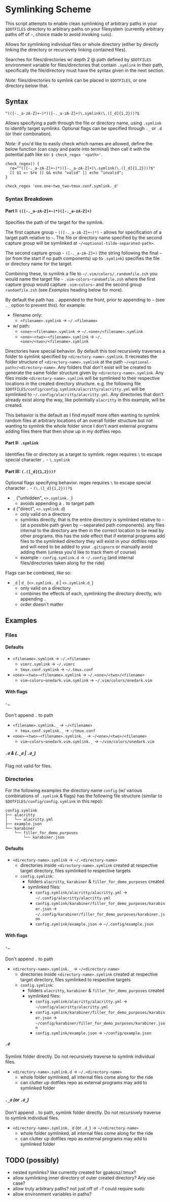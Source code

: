 # Symlinking Scheme

This script attempts to enable clean symlinking of arbitrary paths in your
`$DOTFILES` directory to arbitrary paths on your filesystem (currently
arbitrary paths off of `~`, choice made to avoid invoking `sudo`).

Allows for symlinking individual files or whole directory (either by directly
linking the directory or recursively linking contained files).

Searches for files/directories w/ depth 2 @ path defined by `$DOTFILES`
environment variable for files/directories that contain `.symlink` in their
path, specifically the file/directory must have the syntax given in the next
section.

*Note:* files/directories to symlink can be placed in `$DOTFILES`, or one
directory below that.

## Syntax

```shell
^(([-._a-zA-Z]+~)*)([-._a-zA-Z]+)\.symlink(\.([_d]{1,2}))?$
```

Allows specifying a path through the file or directory name, using `.symlink`
to identify target symlinks. Optional flags can be specified through `._` or
`.d` (or their combination).

*Note:* if you'd like to easily check which names are allowed, define the
below function (can copy and paste into terminal) then call it with the
potential path like so: `$ check_regex '<path>'`.

```shell
check_regex() {
  re="^(([-._a-zA-Z]+~)*)([-._a-zA-Z]+)\.symlink(\.([_d]{1,2}))?$"
  [[ $1 =~ $re ]] && echo "valid" || echo "invalid";
}

check_regex 'one.one~two_two~tmux.conf.symlink._d'
```

### Syntax Breakdown

#### Part I: `(([-._a-zA-Z]+~)*)([-._a-zA-Z]+)`

Specifies the path of the target for the symlink.

The first capture group - `(([-._a-zA-Z]+~)*)` - allows for specification of a
target path relative to `~`. The file or directory name specified by the
second capture group will be symlinked at `~/<optional-tilde-separated-path>`.

The second capture group - `([-._a-zA-Z]+)` (the string following the final
`~` (or from the start if no path components) up to `.symlink`) specifies the
file or directory name for the target.

Combining these, to symlink a file to `~/.vim/colors/.randomfile.zsh`
you would name the target file - `.vim~colors~randomfile.zsh` where the
first capture group would capture `.vim~colors~` and the second group
`randomfile.zsh` (see *Examples* heading below for more).

By default the path has `.` appended to the front, prior to appending to `~`
(see `._` option to prevent this). for example:

- filename only:
  - `<filename>.symlink` -> `~/.<filename>`
- w/ path:
  - `<one>~<filename>.symlink` -> `~/.<one>/<filename>.symlink`
  - `<one>~<two>~<filename>.symlink` -> `~/.<one>/<two>/<filename>.symlink`

Directories have special behavior. By default this tool recursively traverses
a folder to symlink specified by `<directory-name>.symlink`. It recreates the
folder structure of `<directory-name>.symlink` at the path
`~/<optional-path>/<directory-name>`. Any folders that don't exist will be
created to generate the same folder structure given by
`<directory-name>.symlink`. Any files inside `<directory-name>.symlink` will
be symlinked to their respective locations in the created directory structure.
e.g. the following file
`$DOTFILES/config/config.symlink/alacritty/alacritty.yml` will be symlinked to
`~/.config/alacritty/alacritty.yml`. Any directories that don't already exist
along the way, like potentially `alacritty` in this example, will be created.

This behavior is the default as I find myself more often wanting to symlink
random files at arbitrary locations of an overall folder structure but not
wanting to symlink the whole folder since I don't want external programs
adding files there that then show up in my dotfiles repo.

#### Part II: `.symlink`

Identifies file or directory as a target to symlink. regex requires `\` to
escape special character `.` - `\.symlink`

#### Part III: `(.([_d]{1,2}))?`

Optional flags specifying behavior. regex requires `\` to escape special
character `.` - `(\.([_d]{1,2}))?$`

- `_` ("unhidden", `<>.symlink._`)
  - avoids appending a `.` to target path
- `d` ("direct", `<>.symlink.d`)
  - only valid on a directory
  - symlinks directly, that is the entire directory is symlinked relative to
    `~` (at a possible path given by `~`-separated path components). any files
    internal to the directory are then in the correct location to be read by
    other programs. this has the side effect that if external programs add
    files to the symlinked directory they will exist in your dotfiles repo and
    will need to be added to your `.gitignore` or manually avoid adding them
    (unless you'd like to track them of course)
  - example - `config.symlink.d` -> `~/.config` (and internal
    files/directories taken along for the ride)

Flags can be combined, like so:

- `_d` | `d_` (`<>.symlink._d` | `<>.symlink.d_`)
  - only valid on a directory
  - combines the effects of each, symlinking the directory directly, w/o
    appending `.`
  - order doesn't matter

## Examples

### Files

#### Defaults

- `<filename>.symlink` -> `~/.<filename>`
  - `vimrc.symlink` -> `~/.vimrc`
  - `tmux.conf.symlink` -> `~/.tmux.conf`
- `<one>~<two>~<filename>.symlink` -> `~/.<one>/<two>/<filename>`
  - `vim~colors~onedark.vim.symlink` -> `~/.vim/colors/onedark.vim`

#### With flags

##### `._`

Don't append `.` to path

- `<filename>.symlink._` -> `~/<filename>`
  - `tmux.conf.symlink._` -> `~/tmux.conf`
- `<one>~<two>~<filename>.symlink._` -> `~/<one>/<two>/<filename>`
  - `vim~colors~onedark.vim.symlink._` -> `~/vim/colors/onedark.vim`

##### `.d` & (`._d` | `.d_`)

Flag not valid for files.

### Directories

For the following examples the directory name `config` (w/ various
combinations of `.symlink` & flags) has the following file structure (similar
to `$DOTFILES/config/config.symlink` in this repo):

```shell
config.symlink
├── alacritty
│   └── alacritty.yml
├── example.json
└── karabiner
    └── filler_for_demo_purposes
        └── karabiner.json
```

#### Defaults

- `<directory-name>.symlink` -> `~/.<directory-name>`
  - directories inside `<directory-name>.symlink` created at respective target
    directory, files symlinked to respective targets
  - `config.symlink`:
    - folders `alacritty`, `karabiner` & `filler_for_demo_purposes` created
    - symlinked files:
      - `config.symlink/alacritty/alacritty.yml` -> `~/.config/alacritty/alacritty.yml`
      - `config.symlink/karabiner/filler_for_demo_purposes/karabiner.json` -> `~/.config/karabiner/filler_for_demo_purposes/karabiner.json`
      - `config.symlink/example.json` -> `~/.config/example.json`

#### With flags

##### `._`

Don't append `.` to path

- `<directory-name>.symlink._` -> `~/<directory-name>`
  - directories inside `<directory-name>.symlink` created at respective target
    directory, files symlinked to respective targets
  - `config.symlink`:
    - folders `alacritty`, `karabiner` & `filler_for_demo_purposes` created
    - symlinked files:
      - `config.symlink/alacritty/alacritty.yml` -> `~/config/alacritty/alacritty.yml`
      - `config.symlink/karabiner/filler_for_demo_purposes/karabiner.json` -> `~/config/karabiner/filler_for_demo_purposes/karabiner.json`
      - `config.symlink/example.json` -> `~/config/example.json`

##### `.d`

Symlink folder directly. Do not recursively traverse to symlink individual
files.

- `<directory-name>.symlink.d` -> `~/.<directory-name>`
  - whole folder symlinked, all internal files come along for the ride
  - can clutter up dotfiles repo as external programs may add to symlinked
    folder

##### `._d` (or `.d_`)

Don't append `.` to path, symlink folder directly. Do not recursively traverse
to symlink individual files.

- `<directory-name>.symlink._d` (or `.d_`) -> `~/<directory-name>`
  - whole folder symlinked, all internal files come along for the ride
  - can clutter up dotfiles repo as external programs may add to symlinked
    folder

## TODO (possibly)

- nested symlinks? like currently created for gpakosz/.tmux?
- allow symlinking inner directory of outer created directory? Any use case?
- allow truly arbitrary paths? not just off of `~`? could require sudo
- allow environment variables in paths?
